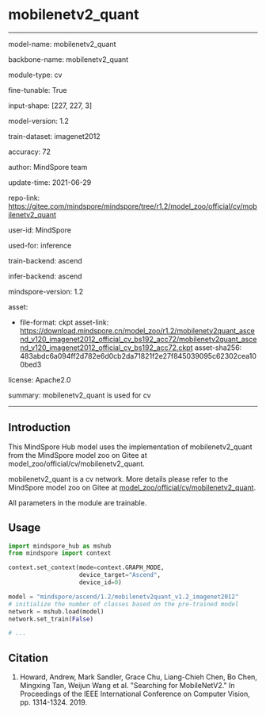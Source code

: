 # mobilenetv2_quant

---

model-name: mobilenetv2_quant

backbone-name: mobilenetv2_quant

module-type: cv

fine-tunable: True

input-shape: [227, 227, 3]

model-version: 1.2

train-dataset: imagenet2012

accuracy: 72

author: MindSpore team

update-time: 2021-06-29

repo-link: <https://gitee.com/mindspore/mindspore/tree/r1.2/model_zoo/official/cv/mobilenetv2_quant>

user-id: MindSpore

used-for: inference

train-backend: ascend

infer-backend: ascend

mindspore-version: 1.2

asset:

-
    file-format: ckpt
    asset-link: <https://download.mindspore.cn/model_zoo/r1.2/mobilenetv2quant_ascend_v120_imagenet2012_official_cv_bs192_acc72/mobilenetv2quant_ascend_v120_imagenet2012_official_cv_bs192_acc72.ckpt>
    asset-sha256: 483abdc6a094ff2d782e6d0cb2da71821f2e27f845039095c62302cea100bed3

license: Apache2.0

summary: mobilenetv2_quant is used for cv

---

## Introduction

This MindSpore Hub model uses the implementation of mobilenetv2_quant from the MindSpore model zoo on Gitee at model_zoo/official/cv/mobilenetv2_quant.

mobilenetv2_quant is a cv network. More details please refer to the MindSpore model zoo on Gitee at [model_zoo/official/cv/mobilenetv2_quant](https://gitee.com/mindspore/mindspore/blob/r1.2/model_zoo/official/cv/mobilenetv2_quant/README_CN.md).

All parameters in the module are trainable.

## Usage

```python
import mindspore_hub as mshub
from mindspore import context

context.set_context(mode=context.GRAPH_MODE,
                    device_target="Ascend",
                    device_id=0)

model = "mindspore/ascend/1.2/mobilenetv2quant_v1.2_imagenet2012"
# initialize the number of classes based on the pre-trained model
network = mshub.load(model)
network.set_train(False)

# ...
```

## Citation

1. Howard, Andrew, Mark Sandler, Grace Chu, Liang-Chieh Chen, Bo Chen, Mingxing Tan, Weijun Wang et al. "Searching for MobileNetV2." In Proceedings of the IEEE International Conference on Computer Vision, pp. 1314-1324. 2019.
